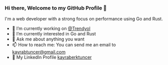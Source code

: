 ### Hi there, Welcome to my GitHub Profile 👋

I'm a web developer with a strong focus on performance using Go and Rust.

- 🔭 I’m currently working on [@Trendyol](https://github.com/Trendyol)
- 🌱 I’m currently interested in Go and Rust
- 💬 Ask me about anything you want
- 📫 How to reach me: You can send me an email to [kayrabtuncer@gmail.com](mailto:kayrabtuncer@gmail.com)
- 👔 My LinkedIn Profile [kayraberktuncer](https://www.linkedin.com/in/kayraberktuncer/)
